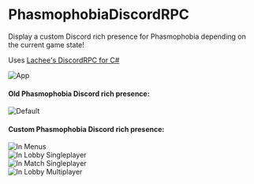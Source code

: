 # PhasmophobiaDiscordRPC
Display a custom Discord rich presence for Phasmophobia depending on the current game state!

Uses [Lachee's DiscordRPC for C#](https://github.com/Lachee/discord-rpc-csharp)

![App](https://i.imgur.com/OpO3Qd4.png?raw=true)

#### Old Phasmophobia Discord rich presence:<be>
![Default](https://i.imgur.com/bRYOoxi.png?raw=true)

#### Custom Phasmophobia Discord rich presence:<br>
![In Menus](https://i.imgur.com/cWVDidl.png?raw=true)<br>
![In Lobby Singleplayer](https://i.imgur.com/flXtT3h.png?raw=true)<br>
![In Match Singleplayer](https://i.imgur.com/jD4CkAL.png?raw=true)<br>
![In Lobby Multiplayer](https://i.imgur.com/LvPTykr.png?raw=true)<br>
